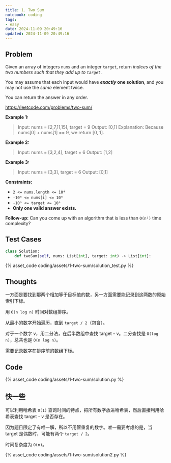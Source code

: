 ```yaml
---
title: 1. Two Sum
notebook: coding
tags:
- easy
date: 2024-11-09 20:49:16
updated: 2024-11-09 20:49:16
---
```

## Problem

Given an array of integers `nums` and an integer `target`, return _indices of the two numbers such that they add up to `target`_.

You may assume that each input would have **_exactly_ one solution**, and you may not use the _same_ element twice.

You can return the answer in any order.

<https://leetcode.com/problems/two-sum/>

**Example 1:**

> Input: nums = [2,7,11,15], target = 9
> Output: [0,1]
> Explanation: Because nums[0] + nums[1] == 9, we return [0, 1].

**Example 2:**

> Input: nums = [3,2,4], target = 6
> Output: [1,2]

**Example 3:**

> Input: nums = [3,3], target = 6
> Output: [0,1]

**Constraints:**

- `2 <= nums.length <= 10⁴`
- `-10⁹ <= nums[i] <= 10⁹`
- `-10⁹ <= target <= 10⁹`
- **Only one valid answer exists.**

**Follow-up:** Can you come up with an algorithm that is less than `O(n²)` time complexity?

## Test Cases

``` python
class Solution:
    def twoSum(self, nums: List[int], target: int) -> List[int]:
```

{% asset_code coding/assets/1-two-sum/solution_test.py %}

## Thoughts

一方面是要找到那两个相加等于目标值的数，另一方面需要能记录到这两数的原始索引下标。

用 `O(n log n)` 时间对数组排序。

从最小的数字开始遍历，直到 `target / 2`（包含）。

对于一个数字 v，用二分法，在后半数组中查找 target - v。二分查找是 `O(log n)`，总共也是 `O(n log n)`。

需要记录数字在排序前的数组下标。

## Code

{% asset_code coding/assets/1-two-sum/solution.py %}

## 快一些

可以利用哈希表 `O(1)` 查询时间的特点，把所有数字放进哈希表，然后直接利用哈希表查找 target - v 是否存在。

因为题目限定了有唯一解，所以不用管重复的数字。唯一需要考虑的是，当 target 是偶数时，可能有两个 `target / 2`。

时间复杂度为 `O(n)`。

{% asset_code coding/assets/1-two-sum/solution2.py %}
